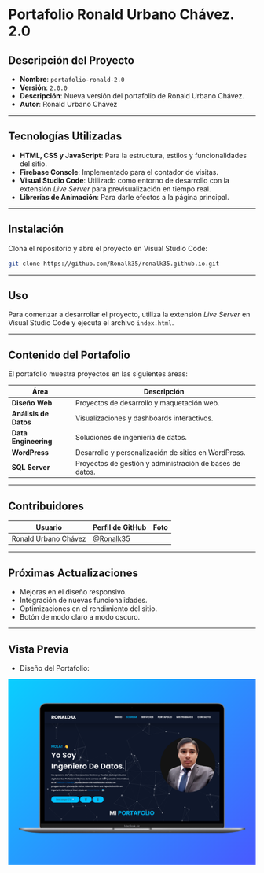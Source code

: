 # Portafolio Ronald Urbano Chávez. 2.0

## Descripción del Proyecto

- **Nombre**: `portafolio-ronald-2.0`
- **Versión**: `2.0.0`
- **Descripción**: Nueva versión del portafolio de Ronald Urbano Chávez.
- **Autor**: Ronald Urbano Chávez

---

## Tecnologías Utilizadas

- **HTML, CSS y JavaScript**: Para la estructura, estilos y funcionalidades del sitio.
- **Firebase Console**: Implementado para el contador de visitas.
- **Visual Studio Code**: Utilizado como entorno de desarrollo con la extensión *Live Server* para previsualización en tiempo real.
- **Librerías de Animación**: Para darle efectos a la página principal.

---

## Instalación

Clona el repositorio y abre el proyecto en Visual Studio Code:

```bash
git clone https://github.com/Ronalk35/ronalk35.github.io.git
```

---

## Uso

Para comenzar a desarrollar el proyecto, utiliza la extensión *Live Server* en Visual Studio Code y ejecuta el archivo `index.html`.

---

## Contenido del Portafolio

El portafolio muestra proyectos en las siguientes áreas:

| Área                  | Descripción                                              |
| --------------------- | -------------------------------------------------------- |
| **Diseño Web**        | Proyectos de desarrollo y maquetación web.               |
| **Análisis de Datos** | Visualizaciones y dashboards interactivos.               |
| **Data Engineering**  | Soluciones de ingeniería de datos.                       |
| **WordPress**         | Desarrollo y personalización de sitios en WordPress.     |
| **SQL Server**        | Proyectos de gestión y administración de bases de datos. |

---

## Contribuidores

| Usuario              | Perfil de GitHub                                 | Foto |
| -------------------- | ------------------------------------------------ | ---- |
| Ronald Urbano Chávez | [@Ronalk35](https://github.com/Ronalk35) |      | <img src="https://raw.githubusercontent.com/ronalk35/ronalk35.github.io/main/assets/img/ronald_portafolio.png" width="50" height="50" /> |

---

## Próximas Actualizaciones

- Mejoras en el diseño responsivo.
- Integración de nuevas funcionalidades.
- Optimizaciones en el rendimiento del sitio.
- Botón de modo claro a modo oscuro.

---

## Vista Previa

- Diseño del Portafolio:

![Vista previa del portafolio](assets/img/portafolio_ronald.png)
